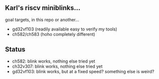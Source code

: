 ## Karl's riscv miniblinks...

goal targets, in this repo or another...
* gd32vf103 (readily available easy to verify my tools)
* ch582/ch583 (hoho completely different)

## Status
* ch582: blink works, nothing else tried yet
* ch32v307: blink works, nothing else tried yet
* gd32vf103: blink works, but at a fixed speed? something else is weird?
